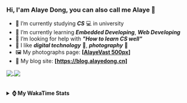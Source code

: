 ### Hi, **I'am Alaye Dong**, you can also call me **Alaye** 👋

- 📖 I’m currently studying ***CS*** 💻 in university
- 🌱 I’m currently learning ***Embedded Developing***, ***Web Developing***
- 🤔 I’m looking for help with ***"How to learn CS well"***
- 🤩 I like ***digital technology*** 📱, ***photography*** 📸
- 🖼️ My photographs page: **[[AlayeVast 500px](https://500px.com.cn/AlayeVast)]**
- 📰 My blog site: **[https://blog.alayedong.cn]**

<!--
[![Alaye's GitHub stats](https://github-readme-stats.vercel.app/api?username=Alaye-Dong&custom_title=Alaye%20Dong`s%20GitHub%20stats&show_icons=true&rank_icon=percentile&theme=transparent&include_all_commits=true&count_private=true)](https://github.com/anuraghazra/github-readme-stats) 
[![Top Langs](https://github-readme-stats.vercel.app/api/top-langs/?username=Alaye-Dong\&layout=compact&theme=transparent)](https://github.com/anuraghazra/github-readme-stats)
-->
<a href="https://github.com/anuraghazra/github-readme-stats">
  <img height=200 align="center" src="https://github-readme-stats.vercel.app/api?username=Alaye-Dong&custom_title=Alaye%20Dong`s%20GitHub%20stats&show_icons=true&rank_icon=percentile&theme=transparent&include_all_commits=true&count_private=true" />
</a>
<a href="https://github.com/anuraghazra/convoychat">
  <img height=200 align="center" src="https://github-readme-stats.vercel.app/api/top-langs/?username=Alaye-Dong&layout=compact&theme=transparent&include_all_commits=true&count_private=true&langs_count=8&card_width=300" />
</a>

<br />
<br />

<div style="display:none"> 
  <img src="https://visitor-badge.laobi.icu/badge?page_id=Alaye-Dong.Alaye-Dong"/>
</div>
<br />

<details>	
  <summary><b> ⌚ My WakaTime Stats </b></summary>

<br />

<!--START_SECTION:waka-->
![Code Time](http://img.shields.io/badge/Code%20Time-476%20hrs%2020%20mins-blue)

![Profile Views](http://img.shields.io/badge/Profile%20Views-0-blue)

![Lines of code](https://img.shields.io/badge/From%20Hello%20World%20I%27ve%20Written-1.2%20million%20lines%20of%20code-blue)

**🐱 My GitHub Data** 

> 📦 262.7 kB Used in GitHub's Storage 
 > 
> 🏆 113 Contributions in the Year 2025
 > 
> 🚫 Not Opted to Hire
 > 
> 📜 29 Public Repositories 
 > 
> 🔑 5 Private Repositories 
 > 
**I'm a Night 🦉** 

```text
🌞 Morning                103 commits         ██░░░░░░░░░░░░░░░░░░░░░░░   07.26 % 
🌆 Daytime                440 commits         ████████░░░░░░░░░░░░░░░░░   31.01 % 
🌃 Evening                603 commits         ███████████░░░░░░░░░░░░░░   42.49 % 
🌙 Night                  273 commits         █████░░░░░░░░░░░░░░░░░░░░   19.24 % 
```
📅 **I'm Most Productive on Monday** 

```text
Monday                   240 commits         ████░░░░░░░░░░░░░░░░░░░░░   16.91 % 
Tuesday                  173 commits         ███░░░░░░░░░░░░░░░░░░░░░░   12.19 % 
Wednesday                172 commits         ███░░░░░░░░░░░░░░░░░░░░░░   12.12 % 
Thursday                 240 commits         ████░░░░░░░░░░░░░░░░░░░░░   16.91 % 
Friday                   199 commits         ████░░░░░░░░░░░░░░░░░░░░░   14.02 % 
Saturday                 160 commits         ███░░░░░░░░░░░░░░░░░░░░░░   11.28 % 
Sunday                   235 commits         ████░░░░░░░░░░░░░░░░░░░░░   16.56 % 
```


📊 **This Week I Spent My Time On** 

```text
💬 Programming Languages: 
Jupyter                  2 hrs 26 mins       █████████████████░░░░░░░░   66.99 % 
C++                      34 mins             ████░░░░░░░░░░░░░░░░░░░░░   15.66 % 
Markdown                 16 mins             ██░░░░░░░░░░░░░░░░░░░░░░░   07.40 % 
TypeScript               8 mins              █░░░░░░░░░░░░░░░░░░░░░░░░   03.81 % 
CSV/TSV                  3 mins              ░░░░░░░░░░░░░░░░░░░░░░░░░   01.68 % 

🔥 Editors: 
PyCharm                  2 hrs 33 mins       ██████████████████░░░░░░░   70.17 % 
VS Code                  1 hr 5 mins         ███████░░░░░░░░░░░░░░░░░░   29.83 % 

🐱‍💻 Projects: 
exp3_machine_learning    2 hrs 32 mins       █████████████████░░░░░░░░   69.62 % 
blog-fuwari-astro        27 mins             ███░░░░░░░░░░░░░░░░░░░░░░   12.75 % 
ESP32S3-WS2812           26 mins             ███░░░░░░░░░░░░░░░░░░░░░░   12.08 % 
240930-173639-esp32s3box 7 mins              █░░░░░░░░░░░░░░░░░░░░░░░░   03.59 % 
ESP32S3-Demo             3 mins              ░░░░░░░░░░░░░░░░░░░░░░░░░   01.42 % 
```

**I Mostly Code in TypeScript** 

```text
TypeScript               7 repos             █████░░░░░░░░░░░░░░░░░░░░   20.59 % 
Java                     4 repos             ███░░░░░░░░░░░░░░░░░░░░░░   11.76 % 
JavaScript               3 repos             ██░░░░░░░░░░░░░░░░░░░░░░░   08.82 % 
Python                   2 repos             █░░░░░░░░░░░░░░░░░░░░░░░░   05.88 % 
CSS                      1 repo              █░░░░░░░░░░░░░░░░░░░░░░░░   02.94 % 
```



**Timeline**

![Lines of Code chart](https://raw.githubusercontent.com/Alaye-Dong/Alaye-Dong/main/assets/bar_graph.png)


 Last Updated on 06/05/2025 18:49:09 UTC
<!--END_SECTION:waka-->

</details>
